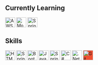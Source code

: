
<!--
**mikesheehy/mikesheehy** is a ✨ _special_ ✨ repository because its `README.md` (this file) appears on your GitHub profile.

Here are some ideas to get you started:

- 🔭 I’m currently working on ...
- 🌱 I’m currently learning ...
- 👯 I’m looking to collaborate on ...
- 🤔 I’m looking for help with ...
- 💬 Ask me about ...
- 📫 How to reach me: ...
- 😄 Pronouns: ...
- ⚡ Fun fact: ...
-->

<!--
<h2>Let's Build Something Great Together!
  <a href="https://www.linkedin.com/in/mbsheehy/"><img height="32" width="32" src="https://cdn.jsdelivr.net/npm/simple-icons@v5/icons/linkedin.svg" target="_blank" title="LinkedIn" align="right"/></a>
</h2>
<img width="100%" src="html.jpg"/>
-->
<div>
  <h2>Currently Learning</h2>
  <img height="32" width="32" src="https://unpkg.com/simple-icons@v5/icons/amazonaws.svg" title="AWS" />
  <img height="32" width="32" src="https://unpkg.com/simple-icons@v5/icons/mongodb.svg" title="MongoDB" />
  <img height="32" width="32" src="https://unpkg.com/simple-icons@v5/icons/springboot.svg" title="Spring Boot" />
  
  <h2>Skills</h2>
  <img height="32" width="32" src="https://unpkg.com/simple-icons@v5/icons/html5.svg" title="HTML 5"/>
  <img height="32" width="32" src="https://unpkg.com/simple-icons@v5/icons/css3.svg" title="Spring"title="CSS 3"/>
  <img height="32" width="32" src="https://unpkg.com/simple-icons@v5/icons/bootstrap.svg" title="Bootstrap"/>
  <img height="32" width="32" src="https://unpkg.com/simple-icons@v5/icons/java.svg" title="Java"/>
  <img height="32" width="32" src="https://unpkg.com/simple-icons@v5/icons/spring.svg" title="Spring"/>
  <img height="32" width="32" src="https://unpkg.com/simple-icons@v5/icons/csharp.svg" title="C#" />
  <img height="32" width="32" src="https://unpkg.com/simple-icons@v5/icons/dotnet.svg" color="#512BD4" title=".Net"/>
  <img height="32" width="32" src="https://unpkg.com/simple-icons@v5/icons/git.svg" style="background-color:#F05032;" title="Git"/>
</div>
